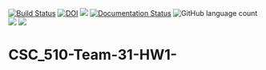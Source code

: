 [![Build Status](https://app.travis-ci.com/vishalveerareddy/CSC_510-Team-31_HW1.svg?branch=master)](https://app.travis-ci.com/vishalveerareddy/CSC_510-Team-31_HW1)
[![DOI](https://zenodo.org/badge/408224049.svg)](https://zenodo.org/badge/latestdoi/408224049) <!-- I'll change this later once we find out what this actually points to -->
<img src="https://img.shields.io/badge/purpose-%20se-blueviolet">
[![Documentation Status](https://readthedocs.org/projects/ansicolortags/badge/?version=latest)](http://ansicolortags.readthedocs.io/?badge=latest)
![GitHub language count](https://img.shields.io/github/languages/count/vishalveerareddy/CSC_510-Team-31_HW1?style=flat-square)
<img src=https://img.shields.io/github/license/vishalveerareddy/CSC_510-Team-31_HW1>
<a href="https://github.com/vishalveerareddy/CSC_510-Team-31_HW1/actions"><img src="https://github.com/vishalveerareddy/CSC_510-Team-31_HW1/actions/workflows/unit-test.yml/badge.svg"></a>

# CSC_510-Team-31-HW1-
